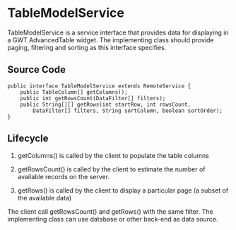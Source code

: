 # TableModelService #

TableModelService is a service interface that provides data for displaying in a GWT AdvancedTable widget. The implementing class should provide paging, filtering and sorting as this interface specifies.

## Source Code ##

```
public interface TableModelService extends RemoteService {
	public TableColumn[] getColumns();
	public int getRowsCount(DataFilter[] filters);
	public String[][] getRows(int startRow, int rowsCount,
		DataFilter[] filters, String sortColumn, boolean sortOrder);
}
```


## Lifecycle ##

1) getColumns() is called by the client to populate the table columns

2) getRowsCount() is called by the client to estimate the number of available records on the server.

3) getRows() is called by the client to display a particular page (a subset of the available data)

The client call getRowsCount() and getRows() with the same filter. The implementing class can use database or other back-end as data source.